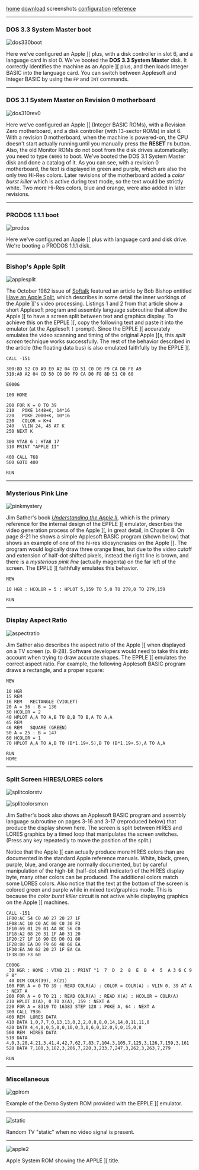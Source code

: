 [home](index.md)
[download](https://github.com/cmosher01/Epple-II/releases/latest)
screenshots
[configuration](configuration.md)
[reference](usermanual.md)

---



### DOS 3.3 System Master boot

![dos330boot](https://mosher.mine.nu/images/computers/apple2/dos330boot.ptif/full/full/0/default.jpg)

Here we've configured an Apple \]\[ plus, with a disk
controller in slot 6, and a language card in slot 0.
We've booted the **DOS 3.3 System Master** disk. It correctly
identifies the machine as an Apple \]\[ plus, and then
loads Integer BASIC into the language card. You can switch
between Applesoft and Integer BASIC by using the `FP` and
`INT` commands.

---

### DOS 3.1 System Master on Revision 0 motherboard

![dos310rev0](https://mosher.mine.nu/images/computers/apple2/dos310rev0.ptif/full/full/0/default.jpg)

Here we've configured an Apple \]\[ (Integer BASIC ROMs),
with a Revision Zero motherboard, and a disk
controller (with 13-sector ROMs) in slot 6. With a
revision 0 motherboard, when the machine is powered-on,
the CPU doesn't start actually running until you
manually press the **RESET** `F6` button. Also, the old Monitor
ROMs do not boot from the disk drives automatically;
you need to type `C600G` to boot.
We've booted the DOS 3.1 System Master disk and done a
catalog of it. As you can see, with a revision 0 motherboard,
the text is displayed in green and purple, which are also the
only two Hi-Res colors. Later revisions
of the motherboard added a *color burst killer* which is
active during text mode, so the text would be strictly white.
Two more Hi-Res colors, blue and orange, were also added in
later revisions.

---

### PRODOS 1.1.1 boot

![prodos](https://mosher.mine.nu/images/computers/apple2/prodos.ptif/full/full/0/default.jpg)

Here we've configured an Apple \]\[ plus with language card
and disk drive. We're booting a PRODOS 1.1.1 disk.

---

### Bishop's Apple Split

![applesplit](https://mosher.mine.nu/images/computers/apple2/applesplit.ptif/full/full/0/default.jpg)

The October 1982 issue of [Softalk](http://en.wikipedia.org/wiki/Softalk)
featured an article by Bob Bishop entitled
[Have an Apple Split](http://rich12345.tripod.com/aiivideo/softalk.html), which describes
in some detail the inner workings of the Apple \]\['s video processing. Listings 1 and 2 from that
article show a short Applesoft program and assembly language subroutine that allow the Apple \]\[
to have a screen split between text and graphics display. To achieve this on the EPPLE \]\[,
copy the following text and paste it into the emulator (at the Applesoft `]` prompt). Since the
EPPLE \]\[ accurately emulates the video scanning and timing of the original Apple \]\[s, this
*split screen* technique works successfully.
The rest of the behavior described in the article (the floating data bus) is also emulated
faithfully by the EPPLE \]\[.

``` visualbasic
CALL -151

300:8D 52 C0 A9 E0 A2 04 CD 51 C0 D0 F9 CA D0 F8 A9
310:A0 A2 04 CD 50 C0 D0 F9 CA D0 F8 8D 51 C0 60

E000G

100 HOME

200 FOR K = 0 TO 39
210   POKE 1448+K, 14*16
220   POKE 2000+K, 10*16
230   COLOR = K+4
240   VLIN 24, 45 AT K
250 NEXT K

300 VTAB 6 : HTAB 17
310 PRINT "APPLE II"

400 CALL 768
500 GOTO 400

RUN
```

---

### Mysterious Pink Line

![pinkmystery](https://mosher.mine.nu/images/computers/apple2/pinkmystery.ptif/full/full/0/default.jpg)

Jim Sather's book
[*Understanding the Apple II*](https://archive.org/details/understanding_the_apple_ii/),
which is the primary
reference for the internal design of the EPPLE \]\[ emulator, describes the video
generation process of the Apple \]\[, in great detail, in Chapter 8.
On page 8-21 he shows a simple Applesoft BASIC program (shown below)
that shows an example of one of the hi-res idiosyncrasies on the Apple \]\[.
The program would logically draw three orange lines, but due to the
video cutoff and extension of half-dot shifted pixels, instead the right
line is brown, and there is a *mysterious pink line* (actually magenta)
on the far left of the screen. The EPPLE \]\[ faithfully emulates this behavior.

``` visualbasic
NEW

10 HGR : HCOLOR = 5 : HPLOT 5,159 TO 5,0 TO 279,0 TO 279,159

RUN
```

---

### Display Aspect Ratio

![aspectratio](https://mosher.mine.nu/images/computers/apple2/aspectratio.ptif/full/full/0/default.jpg)

Jim Sather also describes the aspect ratio of the Apple \]\[ when
displayed on a TV screen (p. 8-28). Software developers would need
to take this into account when trying to draw accurate shapes.
The EPPLE \]\[ emulates the correct aspect ratio.
For example, the following Applesoft BASIC program draws a
rectangle, and a proper square:

``` visualbasic
NEW

10 HGR
15 REM
16 REM   RECTANGLE (VIOLET)
20 A = 36 : B = 136
30 HCOLOR = 2
40 HPLOT A,A TO A,B TO B,B TO B,A TO A,A
45 REM
46 REM   SQUARE (GREEN)
50 A = 25 : B = 147
60 HCOLOR = 1
70 HPLOT A,A TO A,B TO (B*1.19+.5),B TO (B*1.19+.5),A TO A,A

RUN
HOME
```

---

### Split Screen HIRES/LORES colors

![splitcolorstv](https://mosher.mine.nu/images/computers/apple2/splitcolorstv.ptif/full/full/0/default.jpg)

![splitcolorsmon](https://mosher.mine.nu/images/computers/apple2/splitcolorsmon.ptif/full/full/0/default.jpg)

Jim Sather's book also shows an Applesoft BASIC
program and assembly language subroutine on pages 3-16 and 3-17 (reproduced
below) that produce the display shown here. The screen is split between HIRES
and LORES graphics by a timed loop that manipulates the screen switches.
(Press any key repeatedly to move the position of the split.)

Notice that the Apple \]\[ can actually produce more HIRES colors than are
documented in the standard Apple reference manuals. White, black, green,
purple, blue, and orange are normally documented, but by careful manipulation
of the high-bit (half-dot shift indicator) of the HIRES display byte, many
other colors can be produced. The additional colors match some LORES colors.
Also notice that the text at the bottom of the screen is colored green and
purple while in mixed text/graphics mode. This is because the *color
burst killer* circuit is not active while displaying graphics on the
Apple \]\[ machines.

``` visualbasic
CALL -151
1F00:AC 54 C0 A0 27 20 27 1F
1F08:AC 10 C0 AC 00 C0 30 F3
1F10:69 01 29 01 AA BC 56 C0
1F18:A2 08 20 31 1F A0 31 20
1F20:27 1F 18 90 E6 D0 01 88
1F28:88 EA D0 F9 60 48 68 EA
1F30:EA A0 62 20 27 1F EA CA
1F38:D0 F3 60

E000G
 30 HGR : HOME : VTAB 21 : PRINT "1  7  D  2  8  E  B  4  5  A 3 6 C 9 F 8"
 40 DIM COLR(39), X(21)
100 FOR A = 0 TO 39 : READ COLR(A) : COLOR = COLR(A) : VLIN 0, 39 AT A : NEXT A
200 FOR A = 0 TO 21 : READ COLR(A) : READ X(A) : HCOLOR = COLR(A)
210 HPLOT X(A), 0 TO X(A), 159 : NEXT A
220 FOR A = 8319 TO 16383 STEP 128 : POKE A, 64 : NEXT A
300 CALL 7936
400 REM  LORES DATA
410 DATA 1,0,7,7,0,13,13,0,2,2,0,8,8,0,14,14,0,11,11,0
420 DATA 4,4,0,0,5,0,0,10,0,3,0,6,0,12,0,9,0,15,0,8
500 REM  HIRES DATA
510 DATA 4,0,3,20,4,21,3,41,4,42,7,62,7,83,7,104,3,105,7,125,3,126,7,159,3,161
520 DATA 7,180,3,182,3,206,7,220,3,233,7,247,3,262,3,263,7,279

RUN
```

---

### Miscellaneous

![gplrom](https://mosher.mine.nu/images/computers/apple2/gplrom.ptif/full/full/0/default.jpg)

Example of the Demo System ROM provided with the EPPLE \]\[ emulator.

---

![static](https://mosher.mine.nu/images/computers/apple2/static.ptif/full/full/0/default.jpg)

Random TV "static" when no video signal is present.

---

![apple2](https://mosher.mine.nu/images/computers/apple2/apple2.ptif/full/full/0/default.jpg)

Apple System ROM showing the APPLE \]\[ title.
